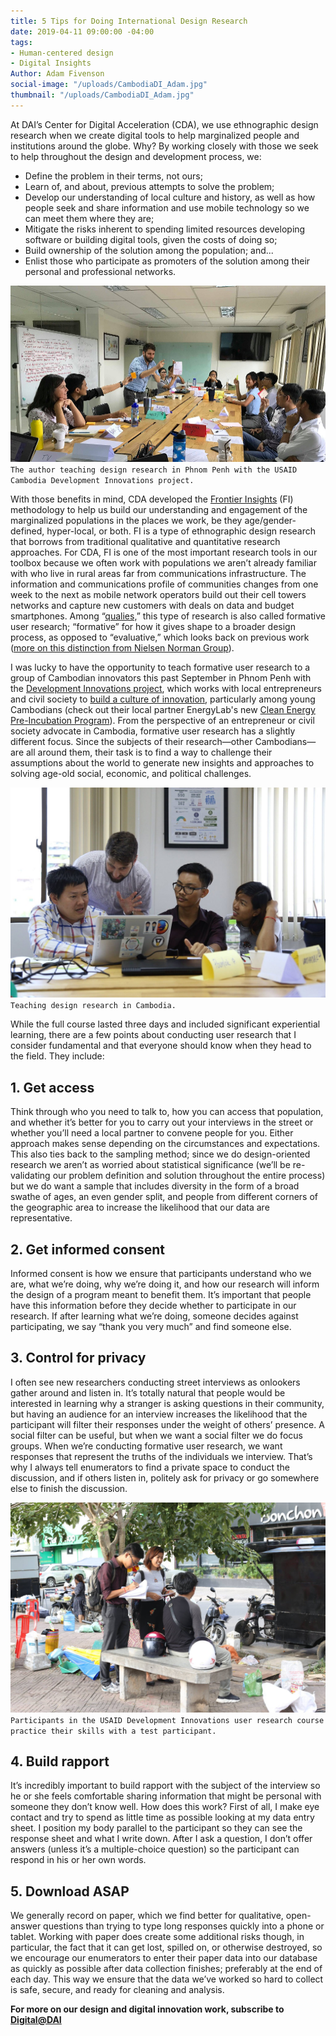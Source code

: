 ```yaml
---
title: 5 Tips for Doing International Design Research
date: 2019-04-11 09:00:00 -04:00
tags:
- Human-centered design
- Digital Insights
Author: Adam Fivenson
social-image: "/uploads/CambodiaDI_Adam.jpg"
thumbnail: "/uploads/CambodiaDI_Adam.jpg"
---
```


At DAI’s Center for Digital Acceleration (CDA), we use ethnographic design research when we create digital tools to help marginalized people and institutions around the globe. Why? By working closely with those we seek to help throughout the design and development process, we:

* Define the problem in their terms, not ours;
* Learn of, and about, previous attempts to solve the problem;
* Develop our understanding of local culture and history, as well as how people seek and share information and use mobile technology so we can meet them where they are;
* Mitigate the risks inherent to spending limited resources developing software or building digital tools, given the costs of doing so;
* Build ownership of the solution among the population; and...
* Enlist those who participate as promoters of the solution among their personal and professional networks.

![New1.jpg](/uploads/New1.jpg)`The author teaching design research in Phnom Penh with the USAID Cambodia Development Innovations project.`

<!--more-->

With those benefits in mind, CDA developed the [Frontier Insights](https://dai-global-digital.com/tags/?tag=digital-insights) (FI) methodology to help us build our understanding and engagement of the marginalized populations in the places we work, be they age/gender-defined, hyper-local, or both. FI is a type of ethnographic design research that borrows from traditional qualitative and quantitative research approaches. For CDA, FI is one of the most important research tools in our toolbox because we often work with populations we aren’t already familiar with who live in rural areas far from communications infrastructure. The information and communications profile of communities changes from one week to the next as mobile network operators build out their cell towers networks and capture new customers with deals on data and budget smartphones. Among “[qualies,](https://dai-global-digital.com/from-one-qualie-to-another-insights-from-qual360-2019.html)” this type of research is also called formative user research; “formative” for how it gives shape to a broader design process, as opposed to “evaluative,” which looks back on previous work ([more on this distinction from Nielsen Norman Group](https://www.nngroup.com/articles/which-ux-research-methods/)).

I was lucky to have the opportunity to teach formative user research to a group of Cambodian innovators this past September in Phnom Penh with the [Development Innovations project](https://www.dai.com/our-work/projects/cambodia-development-innovations), which works with local entrepreneurs and civil society to [build a culture of innovation](https://dai-global-digital.com/cambodia.html), particularly among young Cambodians (check out their local partner EnergyLab's new [Clean Energy Pre-Incubation Program](https://energylab.asia/cepreincubation)). From the perspective of an entrepreneur or civil society advocate in Cambodia, formative user research has a slightly different focus. Since the subjects of their research—other Cambodians—are all around them, their task is to find a way to challenge their assumptions about the world to generate new insights and approaches to solving age-old social, economic, and political challenges.

![CambodiaDI_Adam.jpg](/uploads/CambodiaDI_Adam.jpg)`Teaching design research in Cambodia.`

While the full course lasted three days and included significant experiential learning, there are a few points about conducting user research that I consider fundamental and that everyone should know when they head to the field. They include:

## 1. Get access
Think through who you need to talk to, how you can access that population, and whether it’s better for you to carry out your interviews in the street or whether you’ll need a local partner to convene people for you. Either approach makes sense depending on the circumstances and expectations. This also ties back to the sampling method; since we do design-oriented research we aren’t as worried about statistical significance (we’ll be re-validating our problem definition and solution throughout the entire process) but we do want a sample that includes diversity in the form of a broad swathe of ages, an even gender split, and people from different corners of the geographic area to increase the likelihood that our data are representative.

## 2. Get informed consent 
Informed consent is how we ensure that participants understand who we are, what we’re doing, why we’re doing it, and how our research will inform the design of a program meant to benefit them. It’s important that people have this information before they decide whether to participate in our research. If after learning what we’re doing, someone decides against participating, we say “thank you very much” and find someone else.

## 3. Control for privacy 
I often see new researchers conducting street interviews as onlookers gather around and listen in. It’s totally natural that people would be interested in learning why a stranger is asking questions in their community, but having an audience for an interview increases the likelihood that the participant will filter their responses under the weight of others’ presence. A social filter can be useful, but when we want a social filter we do focus groups. When we’re conducting formative user research, we want responses that represent the truths of the individuals we interview. That’s why I always tell enumerators to find a private space to conduct the discussion, and if others listen in, politely ask for privacy or go somewhere else to finish the discussion.
   
![Cambodia.jpg](/uploads/Cambodia.jpg)`Participants in the USAID Development Innovations user research course practice their skills with a test participant.`

## 4. Build rapport 
It’s incredibly important to build rapport with the subject of the interview so he or she feels comfortable sharing information that might be personal with someone they don’t know well. How does this work? First of all, I make eye contact and try to spend as little time as possible looking at my data entry sheet. I position my body parallel to the participant so they can see the response sheet and what I write down. After I ask a question, I don’t offer answers (unless it’s a multiple-choice question) so the participant can respond in his or her own words.

## 5. Download ASAP
We generally record on paper, which we find better for qualitative, open-answer questions than trying to type long responses quickly into a phone or tablet. Working with paper does create some additional risks though, in particular, the fact that it can get lost, spilled on, or otherwise destroyed, so we encourage our enumerators to enter their paper data into our database as quickly as possible after data collection finishes; preferably at the end of each day. This way we ensure that the data we’ve worked so hard to collect is safe, secure, and ready for cleaning and analysis.

**For more on our design and digital innovation work, subscribe to [Digital@DAI](https://dai.us19.list-manage.com/subscribe?u=9cb0638e1f8d7224ba7058efa&id=67e58edf98)**